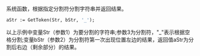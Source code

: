系统函数，根据指定分割符分割字符串并返回结果。

```pascal
aStr := GetToken(Str, bStr, '_');
```

以上示例中变量Str（参数1）为要分割的字符串;参数3为分割符，"_"表示根据空格分割;变量bStr（参数2）为分割符第一次出现位置左边的结果，返回值aStr为分割后右边（剩余部分）的结果。
